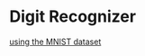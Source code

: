 # Digit Recognizer

[using the MNIST dataset](https://www.kaggle.com/competitions/digit-recognizer/overview)
